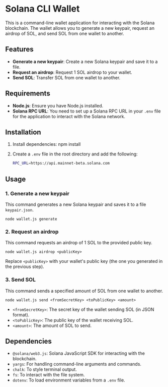 # Solana CLI Wallet

This is a command-line wallet application for interacting with the Solana blockchain. The wallet allows you to generate a new keypair, request an airdrop of SOL, and send SOL from one wallet to another.

## Features

- **Generate a new keypair**: Create a new Solana keypair and save it to a file.
- **Request an airdrop**: Request 1 SOL airdrop to your wallet.
- **Send SOL**: Transfer SOL from one wallet to another.

## Requirements

- **Node.js**: Ensure you have Node.js installed.
- **Solana RPC URL**: You need to set up a Solana RPC URL in your `.env` file for the application to interact with the Solana network.

## Installation

1. Install dependencies:
   npm install

2. Create a `.env` file in the root directory and add the following:
   ```bash
   RPC_URL=https://api.mainnet-beta.solana.com
   ```

## Usage

### 1. Generate a new keypair

This command generates a new Solana keypair and saves it to a file `keypair.json`.

`node wallet.js generate`

### 2. Request an airdrop

This command requests an airdrop of 1 SOL to the provided public key.

`node wallet.js airdrop <publicKey>`

Replace `<publicKey>` with your wallet's public key (the one you generated in the previous step).

### 3. Send SOL

This command sends a specified amount of SOL from one wallet to another.

`node wallet.js send <fromSecretKey> <toPublicKey> <amount>`

- `<fromSecretKey>`: The secret key of the wallet sending SOL (in JSON format).
- `<toPublicKey>`: The public key of the wallet receiving SOL.
- `<amount>`: The amount of SOL to send.

## Dependencies

- `@solana/web3.js`: Solana JavaScript SDK for interacting with the blockchain.
- `yargs`: For handling command-line arguments and commands.
- `chalk`: To style terminal output.
- `fs`: To interact with the file system.
- `dotenv`: To load environment variables from a `.env` file.

